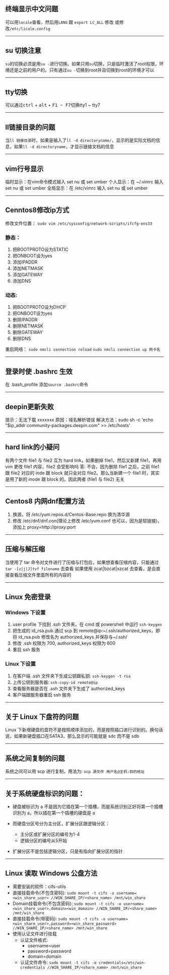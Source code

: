 ## 终端显示中文问题
可以用`locale`查看，然后用`LANG` 跟 `export LC_ALL` 修改
或修改`/etc/licale.config`

---
## su 切换注意
`su`的切换必须是用`su -`进行切换。如果只用`su`切换，只是临时激活了root权限，环境还是之前的用户的。只有通过`su -`切换到root并且切换到root的环境才可以

---
## tty切换
可以通过<kbd>ctrl</kbd> + <kbd>alt</kbd> + <kbd>F1 ~ F7</kbd>切换tty1 ~ tty7

---
## ll链接目录的问题
当`ll 链接目录`时，如果是输入了`ll -d directoryname/`，显示的是实际文档的信息，如果`ll -d directoryname`，才显示链接文档的信息

---
## vim行号显示
临时显示：在vim命令模式输入 set nu 或 set umber
个人显示：在 ~/.vimrc 输入 set nu 或 set umber
全局显示：在 /etc/vimrc 输入 set nu 或 set umber

---
## Cenntos8修改ip方式
修改文件位置：
`sudo vim /etc/sysconfig/network-scripts/ifcfg-ens33`

### 静态：
1. 把BOOTPROTO设为STATIC
2. 把ONBOOT设为yes
3. 添加IPADDR
4. 添加NETMASK
5. 添加GATEWAY
6. 添加DNS

### 动态:
1. 把BOOTPROTO设为DHCP
2. 把ONBOOT设为yes
3. 删除IPADDR
4. 删除NETMASK
5. 删除GATEWAY
6. 删除DNS

重启网络：
`sudo nmcli connection reload`
`sudo nmcli connection up 网卡名`

---
## 登录时使 .bashrc 生效
在 .bash_profile 添加`source .bashrc`命令

---
## deepin更新失败
提示：无法下载 xxxxxxx
原因：域名解析错误
解决方法：sudo sh -c 'echo "$ip_addr community-packages.deepin.com" >> /etc/hosts'

---
## hard link的小疑问
有两个文件 file1 与 file2 互为 hard link，如果删掉 file1，然后又新建 file1，再用 vim 更改 file1 内容，file2 会受影响吗
答: 不会，因为删除 file1 之后，之前 file1 跟 file2 对应的 inde 跟 block 就只会对应 file2。那么当新建一个 file1 时，其实是用了新的 inode 跟 block 的。因此两者 (file1 与 file2) 无关

---
## Centos8 内网dnf配置方法
1. 换源，将 /etc/yum.repos.d/Centos-Base.repo 换为清华源
2. 修改 /etc/dnf/dnf.con(理论上修改 /etc/yum.conf 也可以，因为是软链接)，添加上 proxy=http://proxy:port

---
## 压缩与解压缩
当使用了 tar 命令对文件进行了压缩与打包后，如果想查看压缩内容，只能通过 `tar -[z|j|J]tvf filename` 去查看
如果使用 zcat|bzcat|xzcat 去查看，是会直接查看压缩文件里面所有的内容的

---
## Linux 免密登录
### Windows 下设置
1. user profile 下找到 .ssh 文件夹，在 cmd 或 powershell 中运行 `ssh-keygen`
2. 把生成的 id_rsa.pub 通过 scp 到 remote@ip:~/.ssh/authorized_keys，即将 id_rsa.pub 修改名为 authorized_keys 并保存与~/.ssh/
3. 修改 .ssh 权限为 700, authorized_keys 权限为 600
4. 重启 ssh 服务

### Linux 下设置
1. 在客户端 .ssh 文件夹下生成公钥跟私钥: `ssh-keygen -t rsa`
2. 上传公钥到服务器: `ssh-copy-id remote@ip`
3. 查看服务器是否在 .ssh 文件夹下生成了 authorized_keys
4. 客户端跟服务器重启 ssh 服务

---
## 关于 Linux 下盘符的问题
Linux 下新增硬盘的盘符不是按照顺序添加的，而是按照插口进行识别的。换句话说，如果新硬盘插口在SATA3，那么显示的可能就是 sdc 而不是 sdb

---
## 系统之间复制的问题
系统之间可以用 scp 进行复制，用法为: `scp 源文件 用户名@主机:目的地址`

---
## 关于系统硬盘标识的问题：
* 硬盘被标识为 a 不是因为它插在第一个插槽，而是系统识别正好将第一个插槽识别为 a，所以插在第一个插槽的硬盘是 a

* 而硬盘分区号分为主分区，扩展分区跟逻辑分区：
  * 主分区或扩展分区的编号为1-4
  * 逻辑分区的编号从5开始

* 扩展分区不是包括逻辑分区，只是有指向扩展分区的指针

---
## Linux 读取 Windows 公盘方法
* 需要安装的软件：cifs-utils
* 直接挂载命令(不包含密码): `sudo mount -t cifs -o username=<win_share_user> //WIN_SHARE_IP/<share_name> /mnt/win_share`
* Domain挂载命令(不包含密码): `sudo mount -t cifs -o username=<win_share_user>,domain=<win_domain> //WIN_SHARE_IP/<share_name> /mnt/win_share`
* 直接挂载命令(带密码): `sudo mount -t cifs -o username=<win_share_user>,password=<win_share_password> //WIN_SHARE_IP/<share_name> /mnt/win_share`
* 使用认证文件进行挂载
  * 认证文件格式:
    * username=user
    * password=password
    * domain=domain
  * 认证文件命令: `sudo mount -t cifs -o credentials=/etc/win-credentials //WIN_SHARE_IP/<share_name> /mnt/win_share`